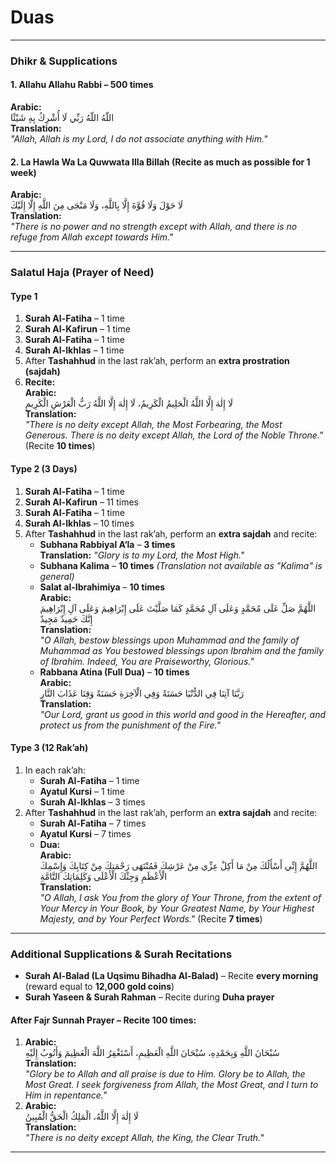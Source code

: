 # Duas

---


### **Dhikr & Supplications**  

#### **1. Allahu Allahu Rabbi** – **500 times**  
**Arabic:**  
اللّهُ اللّهُ رَبِّي لَا أُشْرِكُ بِهِ شَيْئًا  
**Translation:**  
*"Allah, Allah is my Lord, I do not associate anything with Him."*  

#### **2. La Hawla Wa La Quwwata Illa Billah** (Recite as much as possible for **1 week**)  
**Arabic:**  
لَا حَوْلَ وَلَا قُوَّةَ إِلَّا بِاللَّهِ، وَلَا مَنْجَى مِنَ اللَّهِ إِلَّا إِلَيْكَ  
**Translation:**  
*"There is no power and no strength except with Allah, and there is no refuge from Allah except towards Him."*  

---

### **Salatul Haja (Prayer of Need)**  

#### **Type 1**  
1. **Surah Al-Fatiha** – 1 time  
2. **Surah Al-Kafirun** – 1 time  
3. **Surah Al-Fatiha** – 1 time  
4. **Surah Al-Ikhlas** – 1 time  
5. After **Tashahhud** in the last rak’ah, perform an **extra prostration (sajdah)**  
6. **Recite:**  
   **Arabic:**  
   لَا إِلٰهَ إِلَّا اللَّهُ الْحَلِيمُ الْكَرِيمُ، لَا إِلٰهَ إِلَّا اللَّهُ رَبُّ الْعَرْشِ الْكَرِيمِ  
   **Translation:**  
   *"There is no deity except Allah, the Most Forbearing, the Most Generous. There is no deity except Allah, the Lord of the Noble Throne."* (Recite **10 times**)  

#### **Type 2 (3 Days)**  
1. **Surah Al-Fatiha** – 1 time  
2. **Surah Al-Kafirun** – 11 times  
3. **Surah Al-Fatiha** – 1 time  
4. **Surah Al-Ikhlas** – 10 times  
5. After **Tashahhud** in the last rak’ah, perform an **extra sajdah** and recite:  
   - **Subhana Rabbiyal A‘la** – **3 times**  
     **Translation:** *"Glory is to my Lord, the Most High."*  
   - **Subhana Kalima** – **10 times** _(Translation not available as "Kalima" is general)_  
   - **Salat al-Ibrahimiya** – **10 times**  
     **Arabic:**  
     اللَّهُمَّ صَلِّ عَلَى مُحَمَّدٍ وَعَلَى آلِ مُحَمَّدٍ كَمَا صَلَّيْتَ عَلَى إِبْرَاهِيمَ وَعَلَى آلِ إِبْرَاهِيمَ إِنَّكَ حَمِيدٌ مَجِيدٌ  
     **Translation:**  
     *"O Allah, bestow blessings upon Muhammad and the family of Muhammad as You bestowed blessings upon Ibrahim and the family of Ibrahim. Indeed, You are Praiseworthy, Glorious."*  
   - **Rabbana Atina (Full Dua)** – **10 times**  
     **Arabic:**  
     رَبَّنَا آتِنَا فِي الدُّنْيَا حَسَنَةً وَفِي الْآخِرَةِ حَسَنَةً وَقِنَا عَذَابَ النَّارِ  
     **Translation:**  
     *"Our Lord, grant us good in this world and good in the Hereafter, and protect us from the punishment of the Fire."*  

#### **Type 3 (12 Rak’ah)**  
1. In each rak’ah:  
   - **Surah Al-Fatiha** – 1 time  
   - **Ayatul Kursi** – 1 time  
   - **Surah Al-Ikhlas** – 3 times  
2. After **Tashahhud** in the last rak’ah, perform an **extra sajdah** and recite:  
   - **Surah Al-Fatiha** – 7 times  
   - **Ayatul Kursi** – 7 times  
   - **Dua:**  
     **Arabic:**  
     اللَّهُمَّ إِنِّي أَسْأَلُكَ مِنْ مَا أَكِلْ عِزِّي مِنْ عَرْشِكَ فَمُنْتَهَى رَحْمَتِكَ مِنْ كِتَابِكَ وَإِسْمِكَ الْأَعْظَمِ وَجِثْكَ الْأَعْلَى وَكَلِمَاتِكَ التَّامَّةِ  
     **Translation:**  
     *"O Allah, I ask You from the glory of Your Throne, from the extent of Your Mercy in Your Book, by Your Greatest Name, by Your Highest Majesty, and by Your Perfect Words."* (Recite **7 times**)  

---

### **Additional Supplications & Surah Recitations**  

- **Surah Al-Balad (La Uqsimu Bihadha Al-Balad)** – Recite **every morning** (reward equal to **12,000 gold coins**)  
- **Surah Yaseen & Surah Rahman** – Recite during **Duha prayer**  

#### **After Fajr Sunnah Prayer** – Recite **100 times**:  
1. **Arabic:**  
   سُبْحَانَ اللَّهِ وَبِحَمْدِهِ، سُبْحَانَ اللَّهِ الْعَظِيمِ، أَسْتَغْفِرُ اللَّهَ الْعَظِيمَ وَأَتُوبُ إِلَيْهِ  
   **Translation:**  
   *"Glory be to Allah and all praise is due to Him. Glory be to Allah, the Most Great. I seek forgiveness from Allah, the Most Great, and I turn to Him in repentance."*  
2. **Arabic:**  
   لَا إِلٰهَ إِلَّا اللَّهُ، الْمَلِكُ الْحَقُّ الْمُبِينُ  
   **Translation:**  
   *"There is no deity except Allah, the King, the Clear Truth."*  

---

